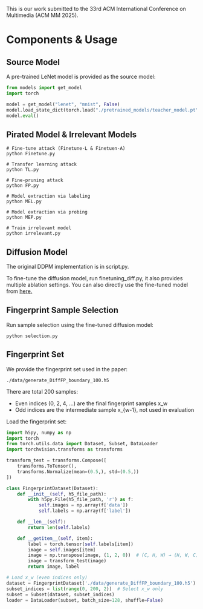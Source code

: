 This is our work submitted to the 33rd ACM International Conference on Multimedia (ACM MM 2025).

# Components & Usage

## Source Model
A pre-trained LeNet model is provided as the source model:
```python
from models import get_model
import torch

model = get_model("lenet", "mnist", False)
model.load_state_dict(torch.load("./pretrained_models/teacher_model.pt"))
model.eval()
```

## Pirated Model & Irrelevant Models

```
# Fine-tune attack (Finetune-L & Finetuen-A)
python Finetune.py

# Transfer learning attack
python TL.py

# Fine-pruning attack
python FP.py

# Model extraction via labeling
python MEL.py

# Model extraction via probing
python MEP.py

# Train irrelevant model
python irrelevant.py

```

## Diffusion Model

The original DDPM implementation is in script.py.

To fine-tune the diffusion model, run finetuning_diff.py, 
it also provides multiple ablation settings.
You can also directly use the fine-tuned model from [here.](https://drive.google.com/file/d/1vy8LEFfr_Agsl8qxBmkqua9enw0qvnLA/view?usp=share_link)

## Fingerprint Sample Selection

Run sample selection using the fine-tuned diffusion model:
```
python selection.py
```

## Fingerprint Set
We provide the fingerprint set used in the paper:
```
./data/generate_DiffFP_boundary_100.h5
```
There are total 200 samples: 
* Even indices (0, 2, 4, ...) are the final fingerprint samples x_w
* Odd indices are the intermediate sample x_{w-1}, not used in evaluation

Load the fingerprint set:
```python
import h5py, numpy as np
import torch
from torch.utils.data import Dataset, Subset, DataLoader
import torchvision.transforms as transforms

transform_test = transforms.Compose([
    transforms.ToTensor(),
    transforms.Normalize(mean=(0.5,), std=(0.5,))
])

class FingerprintDataset(Dataset):
    def __init__(self, h5_file_path):
        with h5py.File(h5_file_path, 'r') as f:
            self.images = np.array(f['data'])
            self.labels = np.array(f['label'])

    def __len__(self):
        return len(self.labels)

    def __getitem__(self, item):
        label = torch.tensor(self.labels[item])
        image = self.images[item]
        image = np.transpose(image, (1, 2, 0))  # (C, H, W) → (H, W, C)
        image = transform_test(image)
        return image, label

# Load x_w (even indices only)
dataset = FingerprintDataset('./data/generate_DiffFP_boundary_100.h5')
subset_indices = list(range(0, 200, 2))  # Select x_w only
subset = Subset(dataset, subset_indices)
loader = DataLoader(subset, batch_size=128, shuffle=False)
```

